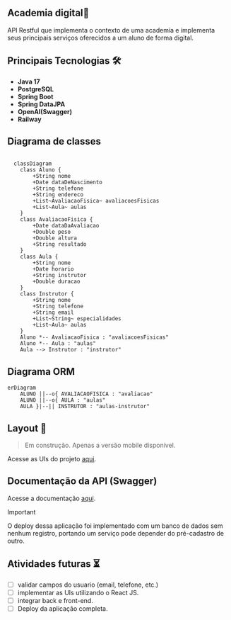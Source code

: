 ## Academia digital💪

API Restful que implementa o contexto de uma academia e implementa seus principais serviços oferecidos a um aluno de forma digital.

## Principais Tecnologias 🛠️

- **Java 17**
- **PostgreSQL**
- **Spring Boot**
- **Spring DataJPA**
- **OpenAI(Swagger)**
- **Railway**

## Diagrama de classes

```mermaid

  classDiagram
    class Aluno {
        +String nome
        +Date dataDeNascimento
        +String telefone
        +String endereco
        +List~AvaliacaoFisica~ avaliacoesFisicas
        +List~Aula~ aulas
    }
    class AvaliacaoFisica {
        +Date dataDaAvaliacao
        +Double peso
        +Double altura
        +String resultado
    }
    class Aula {
        +String nome
        +Date horario
        +String instrutor
        +Double duracao
    }
    class Instrutor {
        +String nome
        +String telefone
        +String email
        +List~String~ especialidades
        +List~Aula~ aulas
    }
    Aluno *-- AvaliacaoFisica : "avaliacoesFisicas"
    Aluno *-- Aula : "aulas"
    Aula --> Instrutor : "instrutor"

```

## Diagrama ORM

```mermaid
erDiagram
	ALUNO ||--o{ AVALIACAOFISICA : "avaliacao"
	ALUNO ||--o{ AULA : "aulas"
	AULA }|--|| INSTRUTOR : "aulas-instrutor"
```

## Layout 🚧

> Em construção. Apenas a versão mobile disponível.

Acesse as UIs do projeto [aqui](https://www.figma.com/design/d7li50nQfNixh8ZALMfPxF/UI---AcademiaDigital?node-id=0-1&t=XlVe1M4QsQKwopeD-1).

## Documentação da API (Swagger)

Acesse a documentação [aqui](https://academiadigital-production.up.railway.app/swagger-ui/index.html).

> [!IMPORTANT]
> O deploy dessa aplicação foi implementado com um banco de dados sem nenhum registro, portando um serviço pode depender do pré-cadastro de outro.

## Atividades futuras ⏳

- [ ] validar campos do usuario (email, telefone, etc.)
- [ ] implementar as UIs utilizando o React JS.
- [ ] integrar back e front-end.
- [ ] Deploy da aplicação completa.
